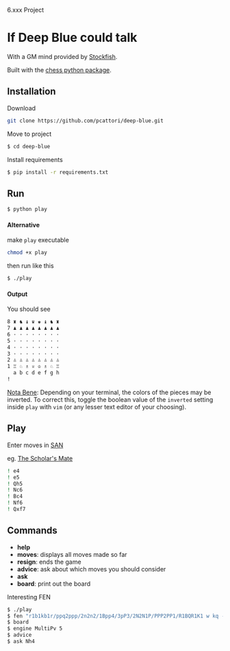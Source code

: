 6.xxx Project

If Deep Blue could talk
=======================

With a GM mind provided by [Stockfish][stockfish].

Built with the [chess python package][python-chess].

Installation
------------
Download
```bash
git clone https://github.com/pcattori/deep-blue.git
```

Move to project
```bash
$ cd deep-blue
```

Install requirements
```bash
$ pip install -r requirements.txt
```

Run
---
```bash
$ python play
```

#### Alternative
make `play` executable
```bash
chmod +x play
```
then run like this
```bash
$ ./play
```

#### Output
You should see
```bash
8 ♜ ♞ ♝ ♛ ♚ ♝ ♞ ♜ 
7 ♟ ♟ ♟ ♟ ♟ ♟ ♟ ♟ 
6 · · · · · · · · 
5 · · · · · · · · 
4 · · · · · · · · 
3 · · · · · · · · 
2 ♙ ♙ ♙ ♙ ♙ ♙ ♙ ♙ 
1 ♖ ♘ ♗ ♕ ♔ ♗ ♘ ♖ 
  a b c d e f g h
!
```
[Nota Bene][nb]: Depending on your terminal, the colors of the pieces may be inverted. To correct this, toggle the boolean value of the `inverted` setting inside `play` with `vim` (or any lesser text editor of your choosing).

Play
----
Enter moves in [SAN][san]

eg. [The Scholar's Mate][scholars mate]
```bash
! e4
! e5
! Qh5
! Nc6
! Bc4
! Nf6
! Qxf7
```

Commands
--------
- **help**
- **moves**: displays all moves made so far
- **resign**: ends the game
- **advice**: ask about which moves you should consider
- **ask**
- **board**: print out the board

Interesting FEN

```bash
$ ./play
$ fen "r1b1kb1r/ppq2ppp/2n2n2/1Bpp4/3pP3/2N2N1P/PPP2PP1/R1BQR1K1 w kq - 0 9"
$ board
$ engine MultiPv 5
$ advice
$ ask Nh4
```

[HEAD]: footnote

[stockfish]: http://stockfishchess.org/
[python-chess]: https://github.com/niklasf/python-chess
[nb]: http://en.wikipedia.org/wiki/Nota_bene
[san]: http://en.wikipedia.org/wiki/Algebraic_notation_%28chess%29
[scholars mate]: http://en.wikipedia.org/wiki/Scholar%27s_mate
